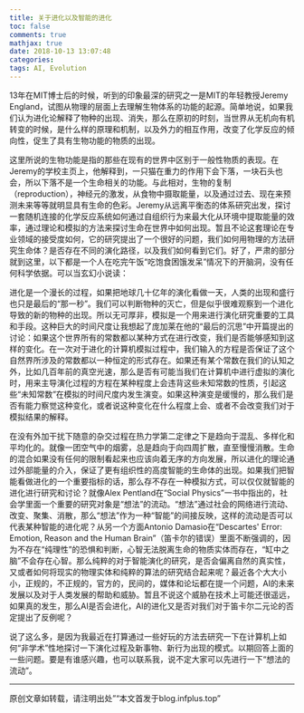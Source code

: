 ```yaml
---
title: 关于进化以及智能的进化
toc: false
comments: true
mathjax: true
date: 2018-10-13 13:07:48
categories:
tags: AI, Evolution
---
```


13年在MIT博士后的时候，听到的印象最深的研究之一是MIT的年轻教授Jeremy England，试图从物理的层面上去理解生物体系的功能的起源。简单地说，如果我们认为进化论解释了物种的出现、消失，那么在原初的时刻，当世界从无机向有机转变的时候，是什么样的原理和机制，以及外力的相互作用，改变了化学反应的倾向性，促生了具有生物功能的物质的出现。

这里所说的生物功能是指的那些在现有的世界中区别于一般性物质的表现。在Jeremy的学校主页上，他解释到，一只猫在重力的作用下会下落，一块石头也会，所以下落不是一个生命相关的功能。与此相对，生物的复制（reproduction），神经元的激发，从食物中摄取能量，以及通过过去、现在来预测未来等等就明显具有生命的色彩。Jeremy从远离平衡态的体系研究出发，探讨一套随机连接的化学反应系统如何通过自组织行为来最大化从环境中提取能量的效率，通过理论和模拟的方法来探讨生命在世界中如何出现。暂且不论这套理论在专业领域的接受度如何，它的研究提出了一个很好的问题，我们如何用物理的方法研究生命体？是否存在不同的演化路径，以及我们如何看到它们。好了，严肃的部分就到这里，以下都是一个人在吃完午饭“吃饱食困饿发呆”情况下的开脑洞，没有任何科学依据。可以当玄幻小说读：

进化是一个漫长的过程，如果把地球几十亿年的演化看做一天，人类的出现和盛行也只是最后的“那一秒”。我们可以判断物种的灭亡，但是似乎很难观察到一个进化导致的新的物种的出现。所以无可厚非，模拟是一个用来进行演化研究重要的工具和手段。这种巨大的时间尺度让我想起了庞加莱在他的“最后的沉思”中开篇提出的讨论：如果这个世界所有的常数都以某种方式在进行改变，我们是否能够感知到这样的变化。在一次对于进化的计算机模拟过程中，我们输入的方程是否保证了这个自然界所涉及的常数都以一种恒定的形式存在。如果还有某个常数在我们的认知之外，比如几百年前的真空光速，那么是否有可能当我们在计算机中进行虚拟的演化时，用来主导演化过程的方程在某种程度上会违背这些未知常数的性质，引起这些“未知常数”在模拟的时间尺度内发生演变。如果这种演变是缓慢的，那么我们是否有能力察觉这种变化，或者说这种变化在什么程度上会、或者不会改变我们对于模拟结果的解释。

在没有外加干扰下随意的杂交过程在热力学第二定律之下是趋向于混乱、多样化和平均化的。就像一团空气中的烟雾，总是趋向于向四周扩散，直至慢慢消散。生命的混合如果没有任何的限制看起来也应该向着无序的方向发展，所以进化的理论通过外部能量的介入，保证了更有组织性的高度智能的生命体的出现。如果我们把智能看做进化的一个重要指标的话，那么存不存在一种模拟方式，可以仅仅就智能的进化进行研究和讨论？就像Alex Pentland在“Social Physics”一书中指出的，社会学里面一个重要的研究对象是“想法”的流动。“想法”通过社会的网络进行流动、改变、聚集、消散，那么“想法”作为一种“智能”的间接反映，这样的流动是否可以代表某种智能的进化呢？从另一个方面Antonio Damasio在“Descartes' Error: Emotion, Reason and the Human Brain”（笛卡尔的错误）里面不断强调的，因为不存在“纯理性”的恐惧和判断，心智无法脱离生命的物质实体而存在，“缸中之脑”不会存在心智。那么纯粹的对于智能演化的研究，是否会偏离自然的真实性，又或者如何将现实的物理实体和纯粹的算法的研究结合起来呢？最近各个大大小小，正规的，不正规的，官方的，民间的，媒体和论坛都在提一个问题，AI的未来发展以及对于人类发展的帮助和威胁。暂且不说这个威胁在技术上可能还很遥远，如果真的发生，那么AI是否会进化，AI的进化又是否对我们对于笛卡尔二元论的否定提出了反例呢？

说了这么多，是因为我最近在打算通过一些好玩的方法去研究一下在计算机上如何“非学术”性地探讨一下演化过程及新事物、新行为出现的模式。以期回答上面的一些问题。要是有谁感兴趣，也可以联系我，说不定大家可以先进行一下“想法的流动”。

----------------
原创文章如转载，请注明出处”“本文首发于blog.infplus.top”
